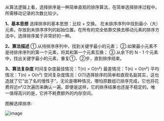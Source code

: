 从算法逻辑上看，选择排序是一种简单直观的排序算法，在简单选择排序过程中，所需移动记录的次数比较少。

**1、基本思想**
选择排序的基本思想：比较 + 交换。
在未排序序列中找到最小（大）元素，存放到未排序序列的起始位置。在所有的完全依靠交换去移动元素的排序方法中，选择排序属于非常好的一种。

**2、算法描述**
①.从待排序序列中，找到关键字最小的元素；
②.如果最小元素不是待排序序列的第一个元素，将其和第一个元素互换；
③.从余下的 N - 1 个元素中，找出关键字最小的元素，重复①、②步，直到排序结束。

**3、算法复杂度**
时间复杂度最佳情况：T(n) = O(n²)  最差情况：T(n) = O(n²)  平均情况：T(n) = O(n²)
空间复杂度情况：O(1)选择排序的简单和直观名副其实，这也造就了它”出了名的慢性子”，无论是哪种情况，哪怕原数组已排序完成，它也将花费将近n²/2次遍历来确认一遍。即便是这样，它的排序结果也还是不稳定的。唯一值得高兴的是，它并不耗费额外的内存空间。

图解选择排序:

![image](https://tva1.sinaimg.cn/large/007S8ZIlgy1gh7yka6sdcg302s0ab755.gif)


